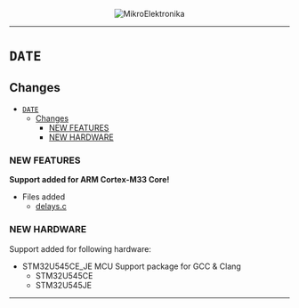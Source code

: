<p align="center">
  <img src="http://www.mikroe.com/img/designs/beta/logo_small.png?raw=true" alt="MikroElektronika"/>
</p>

---

# `DATE`

## Changes

- [`DATE`](#date)
  - [Changes](#changes)
    - [NEW FEATURES](#new-features)
    - [NEW HARDWARE](#new-hardware)

### NEW FEATURES

**Support added for ARM Cortex-M33 Core!**

+ Files added
  + [delays.c](https://github.com/MikroElektronika/core_packages/blob/main/ARM/gcc_clang/delays/m33ef/delays.c)

### NEW HARDWARE

Support added for following hardware:

- STM32U545CE_JE MCU Support package for GCC & Clang
  - STM32U545CE
  - STM32U545JE

---

